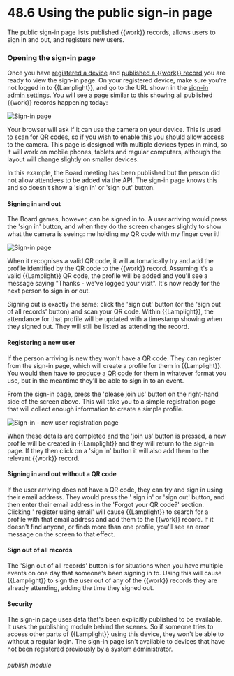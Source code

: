 # 48.6 Using the public sign-in page

The public sign-in page lists published {{work}} records, allows users to sign in and out, and registers new users.

### Opening the sign-in page

Once you have [registered a device](/help/index/p/134.4) and [published a {{work}} record](/help/index/p/48.4) you
are ready to view the sign-in page. On your registered device, make sure you're not logged in to {{Lamplight}}, and go
to the URL shown in the [sign-in admin settings](/help/index/p/134.4). You will see a page similar to this showing
all published {{work}} records happening today:

![Sign-in page](48.6a.png)

Your browser will ask if it can use the camera on your device. This is used to scan for QR codes, so if you wish to
enable this you should allow access to the camera. This page is designed with multiple devices types in mind, so it will
work on mobile phones, tablets and regular computers, although the layout will change slightly on smaller devices.

In this example, the Board meeting has been published but the person did not allow attendees to be added via the API.
The sign-in page knows this and so doesn't show a 'sign in' or 'sign out' button.


#### Signing in and out

The Board games, however, can be signed in to. A user arriving would press the 'sign in' button, and when they do the
screen changes slightly to show what the camera is seeing: me holding my QR code with my finger over it!

![Sign-in page](48.6b.png)

When it recognises a valid QR code, it will automatically try and add the profile identified by the QR code to the
{{work}} record. Assuming it's a valid {{Lamplight}} QR code, the profile will be added and you'll see a message
saying "Thanks - we've logged your visit". It's now ready for the next person to sign in or out.

Signing out is exactly the same: click the 'sign out' button (or the 'sign out of all records' button) and scan your QR
code. Within {{Lamplight}}, the attendance for that profile will be updated with a timestamp showing when they signed
out. They will still be listed as attending the record.

#### Registering a new user

If the person arriving is new they won't have a QR code. They can register from the sign-in page, which will create a
profile for them in {{Lamplight}}. You would then have to [produce a QR code](/help/index/p/48.5) for them in whatever
format you use, but in the meantime they'll be able to sign in to an event.

From the sign-in page, press the 'please join us' button on the right-hand side of the screen above. This will take you
to a simple registration page that will collect enough information to create a simple profile.

![Sign-in - new user registration page](48.6c.png)

When these details are completed and the 'join us' button is pressed, a new profile will be created in {{Lamplight}} and
they will return to the sign-in page. If they then click on a 'sign in' button it will also add them to the relevant
{{work}} record.

#### Signing in and out without a QR code

If the user arriving does not have a QR code, they can try and sign in using their email address. They would press the '
sign in' or 'sign out' button, and then enter their email address in the 'Forgot your QR code?' section. Clicking '
register using email' will cause {{Lamplight}} to search for a profile with that email address and add them to the
{{work}} record. If it doesn't find anyone, or finds more than one profile, you'll see an error message on the screen to
that effect.

#### Sign out of all records

The 'Sign out of all records' button is for situations when you have multiple events on one day that someone's been
signing in to. Using this will cause {{Lamplight}} to sign the user out of any of the {{work}} records they are already
attending, adding the time they signed out.

#### Security

The sign-in page uses data that's been explicitly published to be available. It uses the publishing module behind
the scenes. So if someone tries to access other parts of {{Lamplight}} using this device, they won't be able to
without a regular login. The sign-in page isn't available to devices that have not been registered previously by
a system administrator.

###### publish module



